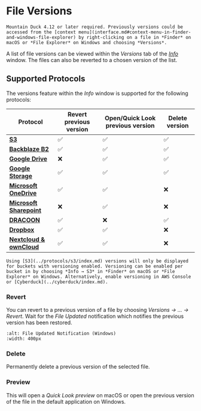 File Versions
====

```{note}
Mountain Duck 4.12 or later required. Previously versions could be accessed from the [context menu](interface.md#context-menu-in-finder-and-windows-file-explorer) by right-clicking on a file in *Finder* on macOS or *File Explorer* on Windows and choosing *Versions*.
```

A list of file versions can be viewed within the *Versions* tab of the *[Info](../cyberduck/info.md#versions)* window. The files can also be reverted to a chosen version of the list.

## Supported Protocols

The versions feature within the *Info* window is supported for the following protocols:

| **Protocol** | **Revert previous version** | **Open/Quick Look previous version** | **Delete version** |
| --- | --- | --- | --- |
| **[S3](../protocols/s3/index.md)** | ✅ | ✅ | ✅ |
| **[Backblaze B2](../protocols/b2.md)** | ✅ | ✅ | ✅ |
| **[Google Drive](../protocols/googledrive.md)** | ❌ | ✅ | ✅ |
| **[Google Storage](../protocols/googlecloudstorage.md)** | ✅ | ✅ | ✅ |
| **[Microsoft OneDrive](../protocols/onedrive.md)** | ✅ | ✅ | ❌ |
| **[Microsoft Sharepoint](../protocols/sharepoint.md)** | ❌ | ✅ | ❌ |
| **[DRACOON](../protocols/dracoon.md)** | ✅ | ❌ | ✅ |
| **[Dropbox](../protocols/dropbox.md)** | ✅ | ✅ | ❌ |
| **[Nextcloud & ownCloud](../protocols/webdav/nextcloud.md)** | ✅ | ✅ | ❌ |

```{attention}
Using [S3](../protocols/s3/index.md) versions will only be displayed for buckets with versioning enabled. Versioning can be enabled per bucket in by choosing *Info → S3* in *Finder* on macOS or *File Explorer* on Windows. Alternatively, enable versioning in AWS Console or [Cyberduck](../cyberduck/index.md).
```

 ### Revert

You can revert to a previous version of a file by choosing *Versions → ... → Revert*. Wait for the *File Updated* notification which notifies the previous version has been restored.

```{image} _images/File_Updated_Notification_Windows.png
:alt: File Updated Notification (Windows)
:width: 400px
```

### Delete 
Permanently delete a previous version of the selected file.

### Preview 

This will open a *Quick Look preview* on macOS or open the previous version of the file in the default application on Windows.
